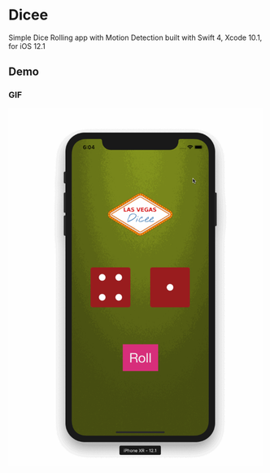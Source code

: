# Dicee

Simple Dice Rolling app with Motion Detection  built with Swift 4, Xcode 10.1, for iOS 12.1

## Demo

### GIF

<img src="https://raw.githubusercontent.com/julienshim/Dicee-App/master/Dicee/Assets.xcassets/demo.gif" width="500"/>
